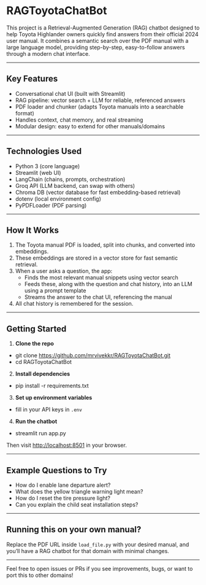 # RAGToyotaChatBot

This project is a Retrieval-Augmented Generation (RAG) chatbot designed to help Toyota Highlander owners quickly find answers from their official 2024 user manual. It combines a semantic search over the PDF manual with a large language model, providing step-by-step, easy-to-follow answers through a modern chat interface.

---

## Key Features

- Conversational chat UI (built with Streamlit)
- RAG pipeline: vector search + LLM for reliable, referenced answers
- PDF loader and chunker (adapts Toyota manuals into a searchable format)
- Handles context, chat memory, and real streaming
- Modular design: easy to extend for other manuals/domains

---

## Technologies Used

- Python 3 (core language)
- Streamlit (web UI)
- LangChain (chains, prompts, orchestration)
- Groq API (LLM backend, can swap with others)
- Chroma DB (vector database for fast embedding-based retrieval)
- dotenv (local environment config)
- PyPDFLoader (PDF parsing)

---

## How It Works

1. The Toyota manual PDF is loaded, split into chunks, and converted into embeddings.
2. These embeddings are stored in a vector store for fast semantic retrieval.
3. When a user asks a question, the app:
   - Finds the most relevant manual snippets using vector search
   - Feeds these, along with the question and chat history, into an LLM using a prompt template
   - Streams the answer to the chat UI, referencing the manual
4. All chat history is remembered for the session.

---


## Getting Started

1. **Clone the repo**

- git clone https://github.com/mrvivekkr/RAGToyotaChatBot.git
- cd RAGToyotaChatBot

2. **Install dependencies**

- pip install -r requirements.txt


3. **Set up environment variables**

- fill in your API keys in `.env` 

4. **Run the chatbot**
- streamlit run app.py

Then visit [http://localhost:8501](http://localhost:8501) in your browser.

---

## Example Questions to Try

- How do I enable lane departure alert?
- What does the yellow triangle warning light mean?
- How do I reset the tire pressure light?
- Can you explain the child seat installation steps?

---

## Running this on your own manual?

Replace the PDF URL inside `load_file.py` with your desired manual, and you’ll have a RAG chatbot for that domain with minimal changes.

---

Feel free to open issues or PRs if you see improvements, bugs, or want to port this to other domains!
